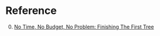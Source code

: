 # Reference

0. [No Time, No Budget, No Problem: Finishing The First Tree](https://www.youtube.com/watch?v=g5f7yixtQPc)

